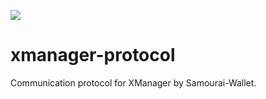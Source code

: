 [![](https://jitpack.io/v/io.samourai.code.whirlpool/xmanager-protocol.svg)](https://jitpack.io/#io.samourai.code.whirlpool/xmanager-protocol)

# xmanager-protocol

Communication protocol for XManager by Samourai-Wallet.
